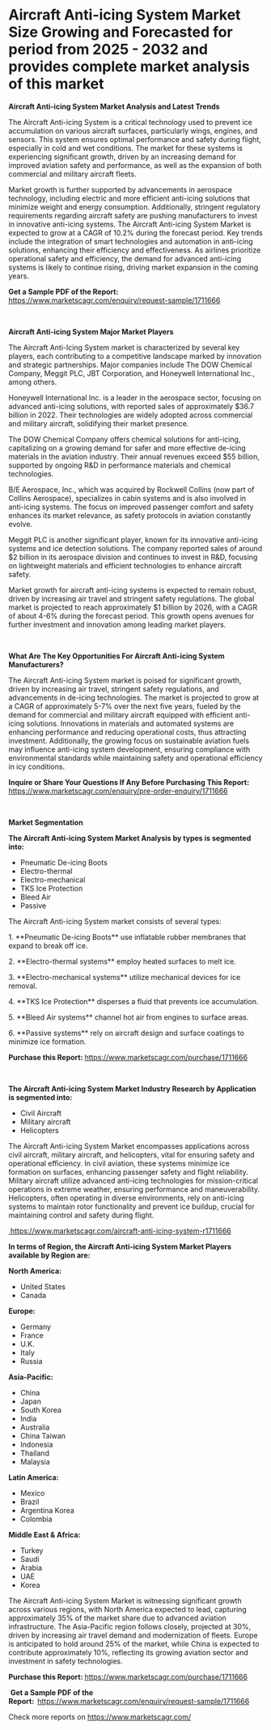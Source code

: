 <p><h1>Aircraft Anti-icing System Market Size Growing and Forecasted for period from 2025 - 2032 and provides complete market analysis of this market</h1></p><p><strong>Aircraft Anti-icing System Market Analysis and Latest Trends</strong></p>
<p><p>The Aircraft Anti-icing System is a critical technology used to prevent ice accumulation on various aircraft surfaces, particularly wings, engines, and sensors. This system ensures optimal performance and safety during flight, especially in cold and wet conditions. The market for these systems is experiencing significant growth, driven by an increasing demand for improved aviation safety and performance, as well as the expansion of both commercial and military aircraft fleets.</p><p>Market growth is further supported by advancements in aerospace technology, including electric and more efficient anti-icing solutions that minimize weight and energy consumption. Additionally, stringent regulatory requirements regarding aircraft safety are pushing manufacturers to invest in innovative anti-icing systems. The Aircraft Anti-icing System Market is expected to grow at a CAGR of 10.2% during the forecast period. Key trends include the integration of smart technologies and automation in anti-icing solutions, enhancing their efficiency and effectiveness. As airlines prioritize operational safety and efficiency, the demand for advanced anti-icing systems is likely to continue rising, driving market expansion in the coming years.</p></p>
<p><strong>Get a Sample PDF of the Report:&nbsp;</strong> <a href="https://www.marketscagr.com/enquiry/request-sample/1711666?utm_campaign=1126&utm_medium=2&utm_source=Github&utm_content=ia&utm_term=11012025&utm_id=aircraft-anti-icing-system">https://www.marketscagr.com/enquiry/request-sample/1711666</a></p>
<p>&nbsp;</p>
<p><strong>Aircraft Anti-icing System Major Market Players</strong></p>
<p><p>The Aircraft Anti-Icing System market is characterized by several key players, each contributing to a competitive landscape marked by innovation and strategic partnerships. Major companies include The DOW Chemical Company, Meggit PLC, JBT Corporation, and Honeywell International Inc., among others.</p><p>Honeywell International Inc. is a leader in the aerospace sector, focusing on advanced anti-icing solutions, with reported sales of approximately $36.7 billion in 2022. Their technologies are widely adopted across commercial and military aircraft, solidifying their market presence.</p><p>The DOW Chemical Company offers chemical solutions for anti-icing, capitalizing on a growing demand for safer and more effective de-icing materials in the aviation industry. Their annual revenues exceed $55 billion, supported by ongoing R&D in performance materials and chemical technologies.</p><p>B/E Aerospace, Inc., which was acquired by Rockwell Collins (now part of Collins Aerospace), specializes in cabin systems and is also involved in anti-icing systems. The focus on improved passenger comfort and safety enhances its market relevance, as safety protocols in aviation constantly evolve.</p><p>Meggit PLC is another significant player, known for its innovative anti-icing systems and ice detection solutions. The company reported sales of around $2 billion in its aerospace division and continues to invest in R&D, focusing on lightweight materials and efficient technologies to enhance aircraft safety.</p><p>Market growth for aircraft anti-icing systems is expected to remain robust, driven by increasing air travel and stringent safety regulations. The global market is projected to reach approximately $1 billion by 2026, with a CAGR of about 4-6% during the forecast period. This growth opens avenues for further investment and innovation among leading market players.</p></p>
<p>&nbsp;</p>
<p><strong>What Are The Key Opportunities For Aircraft Anti-icing System Manufacturers?</strong></p>
<p><p>The Aircraft Anti-icing System market is poised for significant growth, driven by increasing air travel, stringent safety regulations, and advancements in de-icing technologies. The market is projected to grow at a CAGR of approximately 5-7% over the next five years, fueled by the demand for commercial and military aircraft equipped with efficient anti-icing solutions. Innovations in materials and automated systems are enhancing performance and reducing operational costs, thus attracting investment. Additionally, the growing focus on sustainable aviation fuels may influence anti-icing system development, ensuring compliance with environmental standards while maintaining safety and operational efficiency in icy conditions.</p></p>
<p><strong>Inquire or Share Your Questions If Any Before Purchasing This Report:</strong> <a href="https://www.marketscagr.com/enquiry/pre-order-enquiry/1711666?utm_campaign=1126&utm_medium=2&utm_source=Github&utm_content=ia&utm_term=11012025&utm_id=aircraft-anti-icing-system">https://www.marketscagr.com/enquiry/pre-order-enquiry/1711666</a></p>
<p>&nbsp;</p>
<p><strong>Market Segmentation</strong></p>
<p><strong>The Aircraft Anti-icing System Market Analysis by types is segmented into:</strong></p>
<p><ul><li>Pneumatic De-icing Boots</li><li>Electro-thermal</li><li>Electro-mechanical</li><li>TKS Ice Protection</li><li>Bleed Air</li><li>Passive</li></ul></p>
<p><p>The Aircraft Anti-icing System market consists of several types: </p><p>1. **Pneumatic De-icing Boots** use inflatable rubber membranes that expand to break off ice. </p><p>2. **Electro-thermal systems** employ heated surfaces to melt ice. </p><p>3. **Electro-mechanical systems** utilize mechanical devices for ice removal. </p><p>4. **TKS Ice Protection** disperses a fluid that prevents ice accumulation. </p><p>5. **Bleed Air systems** channel hot air from engines to surface areas. </p><p>6. **Passive systems** rely on aircraft design and surface coatings to minimize ice formation.</p></p>
<p><strong>Purchase this Report:&nbsp;</strong><a href="https://www.marketscagr.com/purchase/1711666?utm_campaign=1126&utm_medium=2&utm_source=Github&utm_content=ia&utm_term=11012025&utm_id=aircraft-anti-icing-system">https://www.marketscagr.com/purchase/1711666</a></p>
<p>&nbsp;</p>
<p><strong>The Aircraft Anti-icing System Market Industry Research by Application is segmented into:</strong></p>
<p><ul><li>Civil Aircraft</li><li>Military aircraft</li><li>Helicopters</li></ul></p>
<p><p>The Aircraft Anti-icing System Market encompasses applications across civil aircraft, military aircraft, and helicopters, vital for ensuring safety and operational efficiency. In civil aviation, these systems minimize ice formation on surfaces, enhancing passenger safety and flight reliability. Military aircraft utilize advanced anti-icing technologies for mission-critical operations in extreme weather, ensuring performance and maneuverability. Helicopters, often operating in diverse environments, rely on anti-icing systems to maintain rotor functionality and prevent ice buildup, crucial for maintaining control and safety during flight.</p></p>
<p><a href="https://www.marketscagr.com/aircraft-anti-icing-system-r1711666?utm_campaign=1126&utm_medium=2&utm_source=Github&utm_content=ia&utm_term=11012025&utm_id=aircraft-anti-icing-system">&nbsp;https://www.marketscagr.com/aircraft-anti-icing-system-r1711666</a></p>
<p><strong>In terms of Region, the Aircraft Anti-icing System Market Players available by Region are:</strong></p>
<p>
    <p> <strong> North America: </strong>
        <ul>
            <li>United States</li>
            <li>Canada</li>
        </ul>
        </p> 
    <p> <strong> Europe: </strong>
        <ul>
            <li>Germany</li>
            <li>France</li>
            <li>U.K.</li>
            <li>Italy</li>
            <li>Russia</li>
        </ul>
        </p> 
    <p> <strong> Asia-Pacific: </strong>
        <ul>
            <li>China</li>
            <li>Japan</li>
            <li>South Korea</li>
            <li>India</li>
            <li>Australia</li>
            <li>China Taiwan</li>
            <li>Indonesia</li>
            <li>Thailand</li>
            <li>Malaysia</li>
        </ul>
        </p> 
    <p> <strong> Latin America: </strong>
        <ul>
            <li>Mexico</li>
            <li>Brazil</li>
            <li>Argentina Korea</li>
            <li>Colombia</li>
        </ul>
        </p> 
    <p> <strong> Middle East & Africa: </strong>
        <ul>
            <li>Turkey</li>
            <li>Saudi</li>
            <li>Arabia</li>
            <li>UAE</li>
            <li>Korea</li>
        </ul>
    </p>
    </p>
<p><p>The Aircraft Anti-icing System Market is witnessing significant growth across various regions, with North America expected to lead, capturing approximately 35% of the market share due to advanced aviation infrastructure. The Asia-Pacific region follows closely, projected at 30%, driven by increasing air travel demand and modernization of fleets. Europe is anticipated to hold around 25% of the market, while China is expected to contribute approximately 10%, reflecting its growing aviation sector and investment in safety technologies.</p></p>
<p><strong>Purchase this Report: </strong><a href="https://www.marketscagr.com/purchase/1711666?utm_campaign=1126&utm_medium=2&utm_source=Github&utm_content=ia&utm_term=11012025&utm_id=aircraft-anti-icing-system">https://www.marketscagr.com/purchase/1711666</a></p>
<p>&nbsp;<strong>Get a Sample PDF of the Report:&nbsp;&nbsp;</strong><a href="https://www.marketscagr.com/enquiry/request-sample/1711666?utm_campaign=1126&utm_medium=2&utm_source=Github&utm_content=ia&utm_term=11012025&utm_id=aircraft-anti-icing-system">https://www.marketscagr.com/enquiry/request-sample/1711666</a></p>
<p><strong></strong></p>
<p>Check more reports on <a href="https://www.marketscagr.com/?utm_campaign=1126&utm_medium=2&utm_source=Github&utm_content=ia&utm_term=11012025&utm_id=aircraft-anti-icing-system">https://www.marketscagr.com/</a></p>